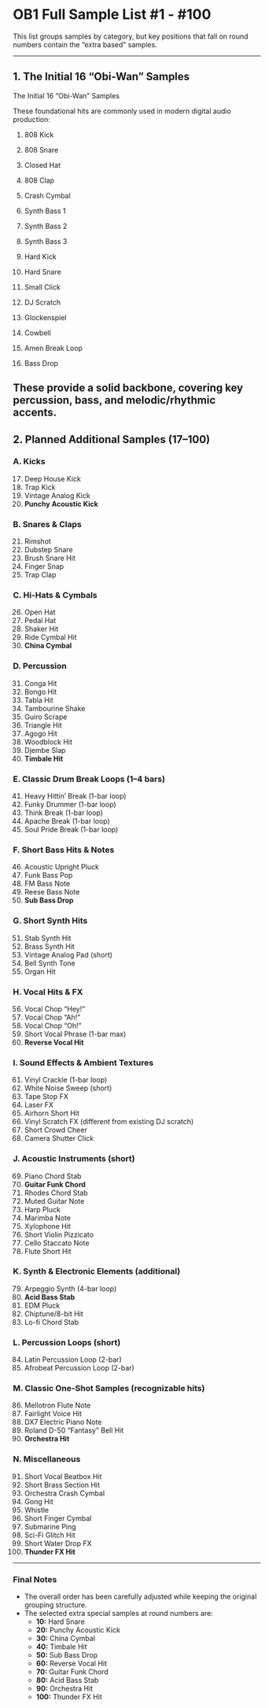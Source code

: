 # OB1 Full Sample List #1 - #100

This list groups samples by category, but key positions that fall on round numbers contain the “extra based" samples.  

---

## 1. The Initial 16 “Obi-Wan” Samples  
The Initial 16 “Obi-Wan” Samples

These foundational hits are commonly used in modern digital audio production:

1. 808 Kick

2. 808 Snare

3. Closed Hat

4. 808 Clap

5. Crash Cymbal

6. Synth Bass 1

7. Synth Bass 2

8. Synth Bass 3

9. Hard Kick

10. Hard Snare

11. Small Click

12. DJ Scratch

13. Glockenspiel

14. Cowbell

15. Amen Break Loop

16. Bass Drop

These provide a solid backbone, covering key percussion, bass, and melodic/rhythmic accents.
---

## 2. Planned Additional Samples (17–100)

### A. Kicks  

17. Deep House Kick  
18. Trap Kick  
19. Vintage Analog Kick  
20. **Punchy Acoustic Kick**

### B. Snares & Claps  

21. Rimshot  
22. Dubstep Snare  
23. Brush Snare Hit  
24. Finger Snap  
25. Trap Clap  

### C. Hi-Hats & Cymbals  


26. Open Hat  
27. Pedal Hat  
28. Shaker Hit  
29. Ride Cymbal Hit  
30. **China Cymbal**

### D. Percussion  


31. Conga Hit  
32. Bongo Hit  
33. Tabla Hit  
34. Tambourine Shake  
35. Guiro Scrape  
36. Triangle Hit  
37. Agogo Hit  
38. Woodblock Hit  
39. Djembe Slap  
40. **Timbale Hit**

### E. Classic Drum Break Loops (1–4 bars)  

41. Heavy Hittin’ Break (1-bar loop)  
42. Funky Drummer (1-bar loop)  
43. Think Break (1-bar loop)  
44. Apache Break (1-bar loop)  
45. Soul Pride Break (1-bar loop)

### F. Short Bass Hits & Notes  


46. Acoustic Upright Pluck  
47. Funk Bass Pop  
48. FM Bass Note  
49. Reese Bass Note  
50. **Sub Bass Drop**

### G. Short Synth Hits  

51. Stab Synth Hit  
52. Brass Synth Hit  
53. Vintage Analog Pad (short)  
54. Bell Synth Tone  
55. Organ Hit

### H. Vocal Hits & FX  


56. Vocal Chop “Hey!”  
57. Vocal Chop “Ah!”  
58. Vocal Chop “Oh!”  
59. Short Vocal Phrase (1-bar max)  
60. **Reverse Vocal Hit**

### I. Sound Effects & Ambient Textures  

61. Vinyl Crackle (1-bar loop)  
62. White Noise Sweep (short)  
63. Tape Stop FX  
64. Laser FX  
65. Airhorn Short Hit  
66. Vinyl Scratch FX (different from existing DJ scratch)  
67. Short Crowd Cheer  
68. Camera Shutter Click

### J. Acoustic Instruments (short)  


69. Piano Chord Stab  
70. **Guitar Funk Chord**  
71. Rhodes Chord Stab  
72. Muted Guitar Note  
73. Harp Pluck  
74. Marimba Note  
75. Xylophone Hit  
76. Short Violin Pizzicato  
77. Cello Staccato Note  
78. Flute Short Hit

### K. Synth & Electronic Elements (additional)  


79. Arpeggio Synth (4-bar loop)  
80. **Acid Bass Stab**  
81. EDM Pluck  
82. Chiptune/8-bit Hit  
83. Lo-fi Chord Stab

### L. Percussion Loops (short)  

84. Latin Percussion Loop (2-bar)  
85. Afrobeat Percussion Loop (2-bar)

### M. Classic One-Shot Samples (recognizable hits)  


86. Mellotron Flute Note  
87. Fairlight Voice Hit  
88. DX7 Electric Piano Note  
89. Roland D-50 “Fantasy” Bell Hit  
90. **Orchestra Hit**

### N. Miscellaneous  


91. Short Vocal Beatbox Hit  
92. Short Brass Section Hit  
93. Orchestra Crash Cymbal  
94. Gong Hit  
95. Whistle  
96. Short Finger Cymbal  
97. Submarine Ping  
98. Sci-Fi Glitch Hit  
99. Short Water Drop FX  
100. **Thunder FX Hit**

---

### Final Notes

- The overall order has been carefully adjusted while keeping the original grouping structure.
- The selected extra special samples at round numbers are:  
  - **10:** Hard Snare 
  - **20:** Punchy Acoustic Kick  
  - **30:** China Cymbal  
  - **40:** Timbale Hit  
  - **50:** Sub Bass Drop  
  - **60:** Reverse Vocal Hit  
  - **70:** Guitar Funk Chord  
  - **80:** Acid Bass Stab  
  - **90:** Orchestra Hit  
  - **100:** Thunder FX Hit


